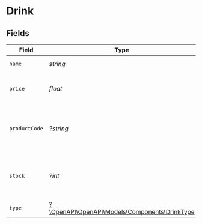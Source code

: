 # Drink


## Fields

| Field                                                                                 | Type                                                                                  | Required                                                                              | Description                                                                           | Example                                                                               |
| ------------------------------------------------------------------------------------- | ------------------------------------------------------------------------------------- | ------------------------------------------------------------------------------------- | ------------------------------------------------------------------------------------- | ------------------------------------------------------------------------------------- |
| `name`                                                                                | *string*                                                                              | :heavy_check_mark:                                                                    | The name of the drink.                                                                | Old Fashioned                                                                         |
| `price`                                                                               | *float*                                                                               | :heavy_check_mark:                                                                    | The price of one unit of the drink in US cents.                                       | 1000                                                                                  |
| `productCode`                                                                         | *?string*                                                                             | :heavy_minus_sign:                                                                    | The product code of the drink, only available when authenticated.                     | AC-A2DF3                                                                              |
| `stock`                                                                               | *?int*                                                                                | :heavy_minus_sign:                                                                    | The number of units of the drink in stock, only available when authenticated.         |                                                                                       |
| `type`                                                                                | [?\OpenAPI\OpenAPI\Models\Components\DrinkType](../../Models/Components/DrinkType.md) | :heavy_minus_sign:                                                                    | The type of drink.                                                                    |                                                                                       |